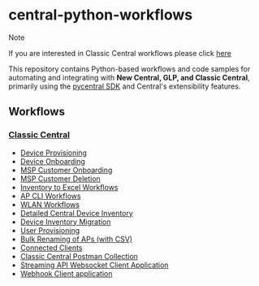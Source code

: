 # central-python-workflows

> [!NOTE]
> If you are interested in Classic Central workflows please click [here](/Classic-Central/)

This repository contains Python-based workflows and code samples for automating and integrating with **New Central, GLP, and Classic Central**, primarily using the [pycentral SDK](https://pypi.org/project/pycentral/) and Central's extensibility features.

## Workflows

### [Classic Central](/Classic-Central/)
- [Device Provisioning](/Classic-Central/device_provisioning/)
- [Device Onboarding](/Classic-Central/device_onboarding/)
- [MSP Customer Onboarding](/Classic-Central/msp_customer_onboarding/)
- [MSP Customer Deletion](/Classic-Central/msp_customer_deletion/)
- [Inventory to Excel Workflows](/Classic-Central/inventory_to_excel/)
- [AP CLI Workflows](/Classic-Central/ap_config/)
- [WLAN Workflows](/Classic-Central/wlan_config/)
- [Detailed Central Device Inventory](/Classic-Central/detailed_central_device_inventory/)
- [Device Inventory Migration](/Classic-Central/device_inventory_migration/)
- [User Provisioning](/Classic-Central/user_provisioning/)
- [Bulk Renaming of APs (with CSV)](/Classic-Central/renaming_aps/)
- [Connected Clients](/Classic-Central/connected_clients/)
- [Classic Central Postman Collection](https://www.postman.com/hpe-aruba-networking/workspace/hpe-aruba-networking-central/overview)
- [Streaming API Websocket Client Application](/Classic-Central/streaming-api-client/)
- [Webhook Client application](/Classic-Central/webhooks/)